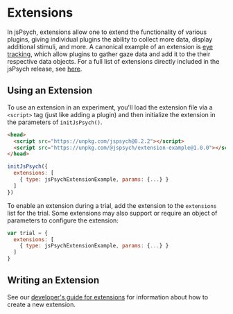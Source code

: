 # Extensions

In jsPsych, extensions allow one to extend the functionality of various plugins, giving individual plugins the ability to collect more data, display additional stimuli, and more. A canonical example of an extension is [eye tracking](../extensions/webgazer.md), which allow plugins to gather gaze data and add it to the their respective data objects. For a full list of extensions directly included in the jsPsych release, see [here](../extensions/list-of-extensions.md).

## Using an Extension

To use an extension in an experiment, you'll load the extension file via a `<script>` tag (just like adding a plugin) and then initialize the extension in the parameters of `initJsPsych()`.

```html
<head>
  <script src="https://unpkg.com/jspsych@8.2.2"></script>
  <script src="https://unpkg.com/@jspsych/extension-example@1.0.0"></script>
</head>
```

```js
initJsPsych({
  extensions: [
    { type: jsPsychExtensionExample, params: {...} }
  ]
})
```

To enable an extension during a trial, add the extension to the `extensions` list for the trial. Some extensions may also support or require an object of parameters to configure the extension:

```js
var trial = {
  extensions: [
    { type: jsPsychExtensionExample, params: {...} }
  ]
}
```

## Writing an Extension

See our [developer's guide for extensions](../developers/extension-development.md) for information about how to create a new extension.